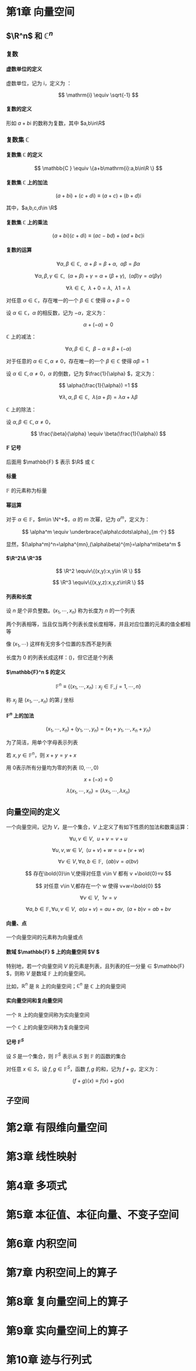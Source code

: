 # 第1章 向量空间

## $\R^n$ 和 $\mathbb{C}^n$

### 复数

#### 虚数单位的定义

虚数单位，记为 $\mathrm{i}$，定义为 ：

$$
\mathrm{i}
\equiv \sqrt{-1}
$$

#### 复数的定义

形如 $a+b\mathrm{i}$ 的数称为复数，其中 $a,b\in\R$

### 复数集 $\mathbb{C }$

#### 复数集 $\mathbb{C }$ 的定义

$$
\mathbb{C }
\equiv \{a+b\mathrm{i}:a,b\in\R \}
$$

#### 复数集 $\mathbb{C }$ 上的加法

$$
(a+b\mathrm{i})+(c+d\mathrm{i})
\equiv (a+c)+(b+d)\mathrm{i}
$$

其中，$a,b,c,d\in \R$

#### 复数集 $\mathbb{C }$ 上的乘法

$$
(a+b\mathrm{i})(c+d\mathrm{i})
\equiv (ac-bd)+(ad+bc)\mathrm{i}
$$

#### 复数的运算

$$
\forall \alpha,\beta\in \mathbb{C },~~
\alpha+\beta
=\beta+\alpha,~~
\alpha\beta
=\beta\alpha
$$

$$
\forall \alpha,\beta,\gamma\in\mathbb{C},~~
(\alpha+\beta)+\gamma
=\alpha+(\beta+\gamma),~~
(\alpha\beta)\gamma
=\alpha(\beta\gamma)
$$

$$
\forall \lambda\in \mathbb{C},~~
\lambda+0
=\lambda,~~
\lambda1
=\lambda
$$

对任意 $\alpha\in\mathbb{C}$，存在唯一的一个 $\beta\in\mathbb{C}$ 使得 $\alpha+\beta=0$

设 $\alpha\in\mathbb{C}$，$\alpha$ 的相反数，记为 $-\alpha$，定义为：

$$
\alpha+(-\alpha)
=0
$$

$\mathbb{C}$ 上的减法：

$$
\forall \alpha,\beta\in\mathbb{C},~~
\beta-\alpha
\equiv \beta+(-\alpha)
$$

对于任意的 $\alpha\in \mathbb{C},\alpha\ne 0$，存在唯一的一个 $\beta\in \mathbb{C}$ 使得 $\alpha\beta=1$

设 $\alpha\in\mathbb{C},\alpha\ne 0$，$\alpha$ 的倒数，记为 $\frac{1}{\alpha} $，定义为：

$$
\alpha(\frac{1}{\alpha})
=1
$$

$$
\forall \lambda,\alpha,\beta\in\mathbb{C},~~
\lambda(\alpha+\beta)
=\lambda\alpha+\lambda\beta
$$

$\mathbb{C}$ 上的除法：

设 $\alpha,\beta\in\mathbb{C},\alpha\ne 0$，

$$
\frac{\beta}{\alpha}
\equiv \beta(\frac{1}{\alpha})
$$

#### $\mathbb{F}$ 记号

后面用 $\mathbb{F} $ 表示 $\R$ 或 $\mathbb{C}$

#### 标量

$\mathbb{F}$ 的元素称为标量

#### 幂运算

对于 $\alpha\in \mathbb{F}$，$m\in \N^+$，$\alpha$ 的 $m$ 次幂，记为 $\alpha^m$，定义为：

$$
\alpha^m
\equiv \underbrace{\alpha\cdots\alpha}_{m 个}
$$

显然，$(\alpha^m)^n=\alpha^{mn},(\alpha\beta)^{m}=\alpha^m\beta^m $

#### $\R^2\& \R^3$

$$
\R^2
\equiv\{(x,y):x,y\in \R \}
$$

$$
\R^3
\equiv\{(x,y,z):x,y,z\in\R \}
$$

#### 列表和长度

设 $n$ 是个非负整数。$(x_1,\cdots,x_n)$ 称为长度为 $n$ 的一个列表

两个列表相等，当且仅当两个列表长度长度相等，并且对应位置的元素的值全都相等

像 $(x_1,\cdots)$ 这样有无穷多个位置的东西不是列表

长度为 $0$ 的列表长成这样：$()$，但它还是个列表

#### $\mathbb{F}^n $ 的定义

$$
\mathbb{F}^n
\equiv \{(x_1,\cdots,x_n):x_j\in\mathbb{F},j=1,\cdots,n \}
$$

称 $x_j$ 是 $(x_1,\cdots,x_n)$ 的第 $j$ 坐标

#### $\mathbb{F}^n$ 上的加法

$$
(x_1,\cdots,x_n)+(y_1,\cdots,y_n)
=(x_1+y_1,\cdots,x_n+y_n)
$$

为了简洁，用单个字母表示列表

若 $x,y\in\mathbb{F}^n$，则 $x+y=y+x$

用 $0$表示所有分量均为零的列表 $(0,\cdots,0)$

$$
x+(-x)
=0
$$

$$
\lambda(x_1,\cdots,x_n)
=(\lambda x_1,\cdots,\lambda x_n)
$$


## 向量空间的定义

一个向量空间，记为 $V$，是一个集合，$V$ 上定义了有如下性质的加法和数乘运算：

$$
\forall u,v\in V,~~
u+v
=v+u
$$

$$
\forall u,v,w\in V,~~
(u+v)+w
=u+(v+w)
$$

$$
\forall v\in V,
\forall a,b\in \mathbb{F},~~
(ab)v
=a(bv)
$$

$$
存在\bold{0}\in V,使得对任意 v\in V 都有 v +\bold{0}=v
$$

$$
对任意 v\in V,都存在一个 w 使得 v+w=\bold{0}
$$

$$
\forall v\in V,~~
1v
=v
$$

$$
\forall a,b\in \mathbb{F},\forall u,v\in V,~~
a(u+v)
=au+av,~~ 
(a+b)v
=ab+bv
$$

#### 向量、点

一个向量空间的元素称为向量或点

#### 数域 $\mathbb{F} $ 上的向量空间 $V $

特别地，若一个向量空间 $V$ 的元素是列表，且列表的任一分量 $\in$ $\mathbb{F} $，则称 $V$ 是数域 $\mathbb{F}$ 上的向量空间。

比如，$\mathbb{R}^n$ 是 $\mathbb{R}$ 上的向量空间；$\mathbb{C}^n$ 是 $\mathbb{C}$ 上的向量空间


#### 实向量空间和复向量空间

一个 $\mathbb{R}$ 上的向量空间称为实向量空间

一个 $\mathbb{C}$ 上的向量空间称为复向量空间

#### 记号 $\mathbb{F}^S$


设 $S$ 是一个集合，则 $\mathbb{F}^S$ 表示从 $S$ 到 $\mathbb{F}$ 的函数的集合

对任意 $x\in S$，设 $f,g\in \mathbb{F}^S$，函数 $f,g$ 的和，记为 $f+g$，定义为：

$$
(f+g)(x)
\equiv f(x)+g(x)
$$



## 子空间

# 第2章 有限维向量空间

# 第3章 线性映射

# 第4章 多项式

# 第5章 本征值、本征向量、不变子空间

# 第6章 内积空间

# 第7章 内积空间上的算子

# 第8章 复向量空间上的算子

# 第9章 实向量空间上的算子

# 第10章 迹与行列式